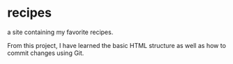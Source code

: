 # recipes
a site containing my favorite recipes.

From this project, I have learned the basic HTML structure as well as how to commit changes using Git.